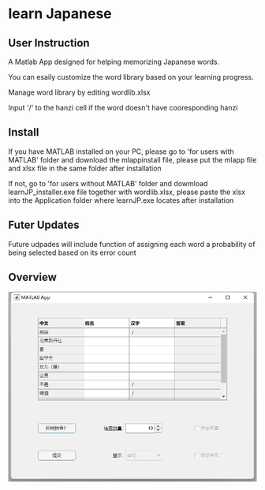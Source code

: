 # learn Japanese
## User Instruction
A Matlab App designed for helping memorizing Japanese words.

You can esaily customize the word library based on your learning progress.

Manage word library by editing wordlib.xlsx

Input '/' to the hanzi cell if the word doesn't have cooresponding hanzi

## Install
If you have MATLAB installed on your PC, please go to 'for users with MATLAB' folder and download the mlappinstall file, please put the mlapp file and xlsx file in the same folder after installation

If not, go to 'for users without MATLAB' folder and dowmload learnJP_installer.exe file together with wordlib.xlsx, please paste the xlsx into the Application folder where learnJP.exe locates after installation

## Futer Updates
Future udpades will include function of assigning each word a probability of being selected based on its error count

## Overview
![img](https://github.com/analog-cat/learn-Japanese/blob/main/img.png?raw=true)
